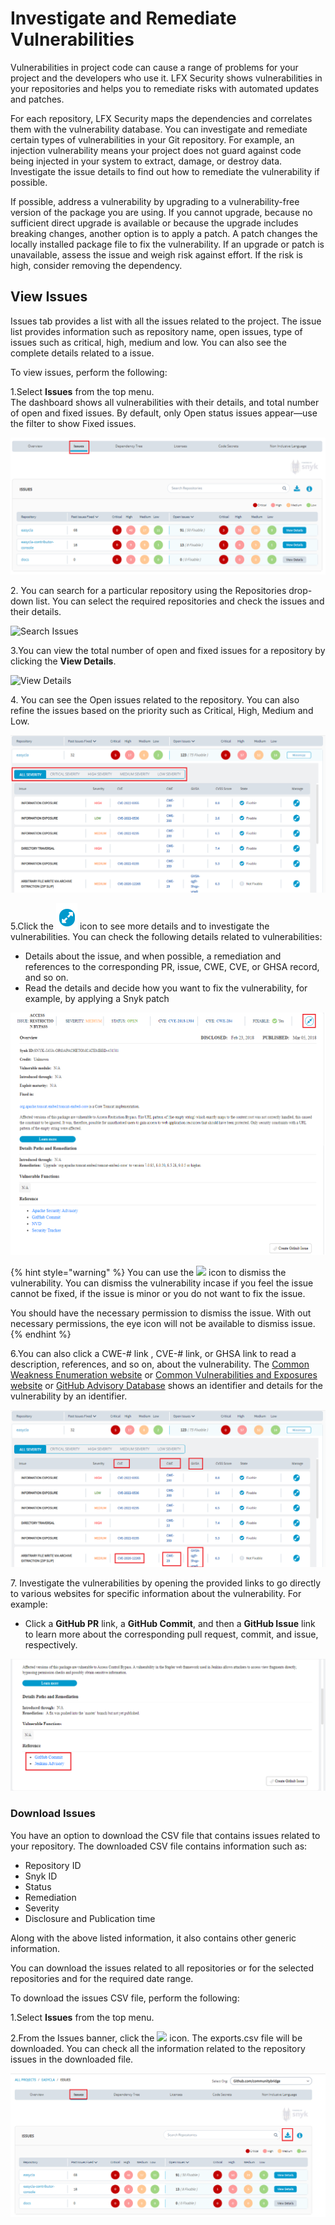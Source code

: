 # Investigate and Remediate Vulnerabilities

Vulnerabilities in project code can cause a range of problems for your project and the developers who use it. LFX Security shows vulnerabilities in your repositories and helps you to remediate risks with automated updates and patches.

For each repository, LFX Security maps the dependencies and correlates them with the vulnerability database. You can investigate and remediate certain types of vulnerabilities in your Git repository. For example, an injection vulnerability means your project does not guard against code being injected in your system to extract, damage, or destroy data. Investigate the issue details to find out how to remediate the vulnerability if possible.

If possible, address a vulnerability by upgrading to a vulnerability-free version of the package you are using. If you cannot upgrade, because no sufficient direct upgrade is available or because the upgrade includes breaking changes, another option is to apply a patch. A patch changes the locally installed package file to fix the vulnerability. If an upgrade or patch is unavailable, assess the issue and weigh risk against effort. If the risk is high, consider removing the dependency.

## **View Issues**

Issues tab provides a list with all the issues related to the project. The issue list provides information such as repository name, open issues, type of issues such as critical, high, medium and low. You can also see the complete details related to a issue.

To view issues, perform the following:

1.Select **Issues** from the top menu.\
The dashboard shows all vulnerabilities with their details, and total number of open and fixed issues. By default, only Open status issues appear—use the filter to show Fixed issues.

![Issues](../.gitbook/assets/Iss1.png)

2\. You can search for a particular repository using the Repositories drop-down list. You can select the required repositories and check the issues and their details.

![Search Issues](../.gitbook/assets/Search\_Issues.png)

3.You can view the total number of open and fixed issues for a repository by clicking the **View Details**.

![View Details](../.gitbook/assets/View\_Issues\_Details.png)

4\. You can see the Open issues related to the repository. You can also refine the issues based on the priority such as Critical, High, Medium and Low.

![Open Issues ](<../.gitbook/assets/GHSA - Copy.png>)

5.Click the ![](../.gitbook/assets/Icon.png) icon to see more details and to investigate the vulnerabilities. You can check the following details related to vulnerabilities:

* Details about the issue, and when possible, a remediation and references to the corresponding PR, issue, CWE, CVE, or GHSA record, and so on.
* Read the details and decide how you want to fix the vulnerability, for example, by applying a Snyk patch

![Vulnerability Details](../.gitbook/assets/More.png)

{% hint style="warning" %}
You can use the ![](../.gitbook/assets/Eye\_icon.png) icon to dismiss the vulnerability. You can dismiss the vulnerability incase if you feel the issue cannot be fixed, if the issue is minor or you do not want to fix the issue.

You should have the necessary permission to dismiss the issue. With out necessary permissions, the eye icon will not be available to dismiss issue.
{% endhint %}

6.You can also click a CWE-# link , CVE-# link, or GHSA link to read a description, references, and so on, about the vulnerability. The [Common Weakness Enumeration website](https://cwe.mitre.org) or [Common Vulnerabilities and Exposures website](https://cve.mitre.org) or [GitHub Advisory Database](https://github.com/advisories) shows an identifier and details for the vulnerability by an identifier.

![CVE, CWE and GHSA](../.gitbook/assets/GHSA.png)

7\. Investigate the vulnerabilities by opening the provided links to go directly to various websites for specific information about the vulnerability. For example:

* Click a **GitHub PR** link, a **GitHub Commit**, and then a **GitHub Issue** link to learn more about the corresponding pull request, commit, and issue, respectively.

![GitHub Links](../.gitbook/assets/Github.png)

### Download Issues

You have an option to download the CSV file that contains issues related to your repository. The downloaded CSV file contains information such as:

* Repository ID
* Snyk ID
* Status
* Remediation
* Severity
* Disclosure and Publication time

Along with the above listed information, it also contains other generic information.

You can download the issues related to all repositories or for the selected repositories and for the required date range.

To download the issues CSV file, perform the following:

1.Select **Issues** from the top menu.

2.From the Issues banner, click the ![](../.gitbook/assets/Download\_Icon.png) icon. The exports.csv file will be downloaded. You can check all the information related to the repository issues in the downloaded file.

![Download Issues](<../.gitbook/assets/Issues (2).png>)
